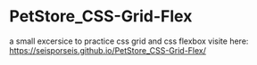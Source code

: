 # PetStore_CSS-Grid-Flex
a small excersice to practice css grid and css flexbox
visite here: https://seisporseis.github.io/PetStore_CSS-Grid-Flex/
